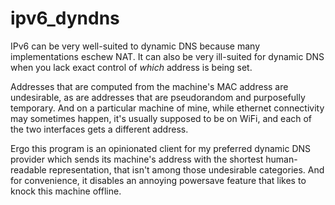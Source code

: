 # ipv6_dyndns

IPv6 can be very well-suited to dynamic DNS because many implementations eschew NAT. It can also be very ill-suited for dynamic DNS when you lack exact control of _which_ address is being set.

Addresses that are computed from the machine's MAC address are undesirable, as are addresses that are pseudorandom and purposefully temporary. And on a particular machine of mine, while ethernet connectivity may sometimes happen, it's usually supposed to be on WiFi, and each of the two interfaces gets a different address.

Ergo this program is an opinionated client for my preferred dynamic DNS provider which sends its machine's address with the shortest human-readable representation, that isn't among those undesirable categories. And for convenience, it disables an annoying powersave feature that likes to knock this machine offline.
